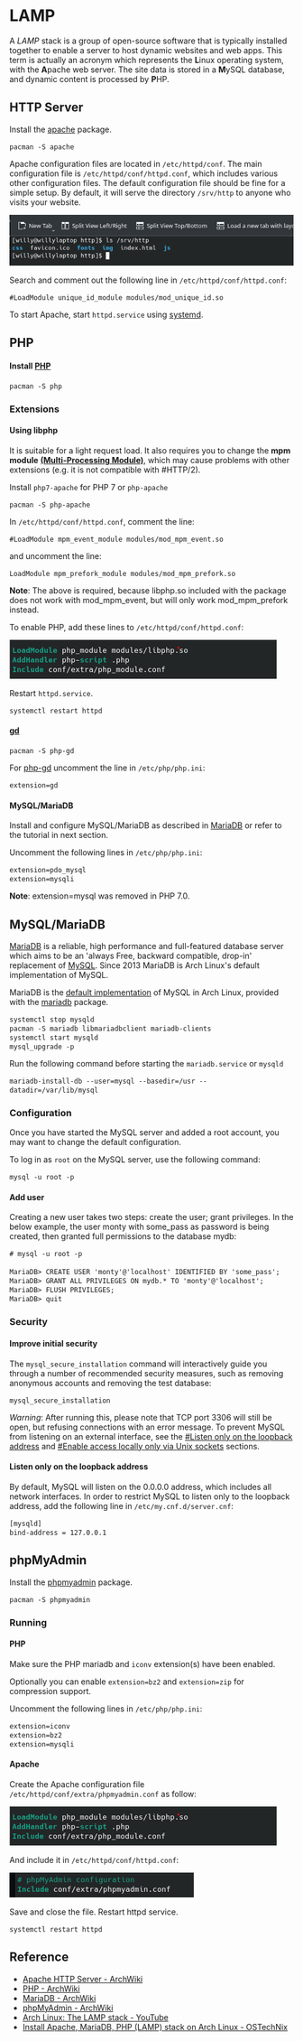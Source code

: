 # LAMP
A *LAMP* stack is a group of open-source software that is typically installed together to enable a server to host dynamic websites and web apps. This term is actually an acronym which represents the **L**inux operating system, with the **A**pache web server. The site data is stored in a **M**ySQL database, and dynamic content is processed by **P**HP.

## HTTP Server
Install the [apache](https://archlinux.org/packages/?name=apache) package. 
```
pacman -S apache
```
Apache configuration files are located in `/etc/httpd/conf`. The main configuration file is `/etc/httpd/conf/httpd.conf`, which includes various other configuration files. The default configuration file should be fine for a simple setup. By default, it will serve the directory `/srv/http` to anyone who visits your website.

![](https://github.com/a22057916w/Studio/blob/1.0/.meta/LAMP/srv_http.png)

Search and comment out the following line in `/etc/httpd/conf/httpd.conf`:
```
#LoadModule unique_id_module modules/mod_unique_id.so
```

To start Apache, start `httpd.service` using [systemd](https://wiki.archlinux.org/title/Systemd#Using_units). 

## PHP
#### Install [PHP](https://wiki.archlinux.org/title/PHP#Installation)
```
pacman -S php 
```
### Extensions
#### Using libphp
It is suitable for a light request load. It also requires you to change the **mpm module** [**(Multi-Processing Module)**](https://dotblogs.com.tw/grayyin/2020/03/15/115350), which may cause problems with other extensions (e.g. it is not compatible with #HTTP/2).

Install `php7-apache` for PHP 7 or `php-apache`
```
pacman -S php-apache
```
In `/etc/httpd/conf/httpd.conf`, comment the line:
```
#LoadModule mpm_event_module modules/mod_mpm_event.so
```
and uncomment the line:
```
LoadModule mpm_prefork_module modules/mod_mpm_prefork.so
```
**Note**: The above is required, because libphp.so included with the package does not work with mod_mpm_event, but will only work mod_mpm_prefork instead.

To enable PHP, add these lines to `/etc/httpd/conf/httpd.conf`: 

![](https://github.com/a22057916w/Studio/blob/1.0/.meta/LAMP/php_extension.png)

Restart `httpd.service`. 
```
systemctl restart httpd
```
#### [gd](https://tw511.com/a/01/28847.html)
```
pacman -S php-gd
```
For [php-gd](https://archlinux.org/packages/?name=php-gd) uncomment the line in `/etc/php/php.ini`: 
```
extension=gd
```
#### MySQL/MariaDB
Install and configure MySQL/MariaDB as described in [MariaDB](https://wiki.archlinux.org/title/MariaDB) or refer to the tutorial in next section.

Uncomment the following lines in `/etc/php/php.ini`:
```
extension=pdo_mysql
extension=mysqli
```
**Note**: extension=mysql was removed in PHP 7.0.

## MySQL/MariaDB
[MariaDB](https://mariadb.com/) is a reliable, high performance and full-featured database server which aims to be an 'always Free, backward compatible, drop-in' replacement of [MySQL](https://wiki.archlinux.org/title/MySQL). Since 2013 MariaDB is Arch Linux's default implementation of MySQL.

MariaDB is the [default implementation](https://archlinux.org/news/mariadb-replaces-mysql-in-repositories/) of MySQL in Arch Linux, provided with the [mariadb](https://archlinux.org/packages/extra/x86_64/mariadb/) package. 
```
systemctl stop mysqld
pacman -S mariadb libmariadbclient mariadb-clients
systemctl start mysqld
mysql_upgrade -p

```

Run the following command before starting the `mariadb.service` or `mysqld`
```
mariadb-install-db --user=mysql --basedir=/usr --datadir=/var/lib/mysql
```
### Configuration
Once you have started the MySQL server and added a root account, you may want to change the default configuration.

To log in as `root` on the MySQL server, use the following command: 
```
mysql -u root -p
```
#### Add user
Creating a new user takes two steps: create the user; grant privileges. In the below example, the user monty with some_pass as password is being created, then granted full permissions to the database mydb: 
```
# mysql -u root -p

MariaDB> CREATE USER 'monty'@'localhost' IDENTIFIED BY 'some_pass';
MariaDB> GRANT ALL PRIVILEGES ON mydb.* TO 'monty'@'localhost';
MariaDB> FLUSH PRIVILEGES;
MariaDB> quit

```
### Security
#### Improve initial security
The `mysql_secure_installation` command will interactively guide you through a number of recommended security measures, such as removing anonymous accounts and removing the test database:
```
mysql_secure_installation
```

*Warning*: After running this, please note that TCP port 3306 will still be open, but refusing connections with an error message. To prevent MySQL from listening on an external interface, see the [#Listen only on the loopback address](https://wiki.archlinux.org/title/MariaDB#Listen_only_on_the_loopback_address) and [#Enable access locally only via Unix sockets](https://wiki.archlinux.org/title/MariaDB#Enable_access_locally_only_via_Unix_sockets) sections.

#### Listen only on the loopback address
By default, MySQL will listen on the 0.0.0.0 address, which includes all network interfaces. In order to restrict MySQL to listen only to the loopback address, add the following line in `/etc/my.cnf.d/server.cnf`:
```
[mysqld]
bind-address = 127.0.0.1
```
## phpMyAdmin
Install the [phpmyadmin](https://archlinux.org/packages/community/any/phpmyadmin/) package. 
```
pacman -S phpmyadmin
```
### Running
#### PHP
Make sure the PHP mariadb and `iconv` extension(s) have been enabled.

Optionally you can enable `extension=bz2` and `extension=zip` for compression support. 

Uncomment the following lines in `/etc/php/php.ini`:
```
extension=iconv
extension=bz2
extension=mysqli
```
#### Apache
Create the Apache configuration file `/etc/httpd/conf/extra/phpmyadmin.conf` as follow: 

![](https://github.com/a22057916w/Studio/blob/1.0/.meta/LAMP/php_extension.png)

And include it in `/etc/httpd/conf/httpd.conf`:

![](https://github.com/a22057916w/Studio/blob/1.0/.meta/LAMP/include_phpadmin_conf.png)

Save and close the file. Restart httpd service.
```
systemctl restart httpd
```

## Reference
* [Apache HTTP Server - ArchWiki](https://wiki.archlinux.org/title/Apache_HTTP_Server#PHP)
* [PHP - ArchWiki](https://wiki.archlinux.org/title/PHP#Installation)
* [MariaDB - ArchWiki](https://wiki.archlinux.org/title/MariaDB)
* [phpMyAdmin - ArchWiki](https://wiki.archlinux.org/title/PhpMyAdmin)
* [Arch Linux: The LAMP stack - YouTube](https://www.youtube.com/watch?v=GYnmm97bPxg)
* [Install Apache, MariaDB, PHP (LAMP) stack on Arch Linux - OSTechNix](https://ostechnix.com/install-apache-mariadb-php-lamp-stack-on-arch-linux-2016/)
